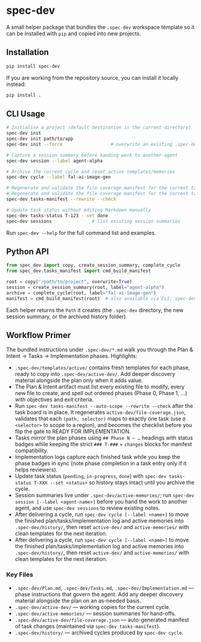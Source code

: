 # spec-dev

A small helper package that bundles the `.spec-dev` workspace template so it can be
installed with `pip` and copied into new projects.

## Installation

```bash
pip install spec-dev
```

If you are working from the repository source, you can install it locally instead:

```bash
pip install .
```

## CLI Usage

```bash
# Initialise a project (default destination is the current directory)
spec-dev init
spec-dev init path/to/app
spec-dev init --force                  # overwrite an existing .spec-dev folder

# Capture a session summary before handing work to another agent
spec-dev session --label agent-alpha

# Archive the current cycle and reset active templates/memories
spec-dev cycle --label fal-ai-image-gen

# Regenerate and validate the file coverage manifest for the current tasks
# Regenerate and validate the file coverage manifest for the current tasks
spec-dev tasks-manifest --rewrite --check

# Update task status without editing Markdown manually
spec-dev tasks-status T-123 --set done
spec-dev sessions               # list existing session summaries
```

Run `spec-dev --help` for the full command list and examples.

## Python API

```python
from spec_dev import copy, create_session_summary, complete_cycle
from spec_dev.tasks_manifest import cmd_build_manifest

root = copy("/path/to/project", overwrite=True)
session = create_session_summary(root, label="agent-alpha")
archive = complete_cycle(root, label="fal-ai-image-gen")
manifest = cmd_build_manifest(root)  # also available via CLI: spec-dev tasks-manifest
```

Each helper returns the `Path` it creates (the `.spec-dev` directory, the new
session summary, or the archived history folder).

## Workflow Primer

The bundled instructions under `.spec-dev/*.md` walk you through the
Plan & Intent → Tasks → Implementation phases. Highlights:

- `.spec-dev/templates/active/` contains fresh templates for each phase, ready
  to copy into `.spec-dev/active-dev/`. Add deeper discovery material alongside the plan only when it adds value.
- The Plan & Intent artifact must list every existing file to modify, every new file to create, and spell out ordered phases (Phase 0, Phase 1, …) with objectives and exit criteria.
- Run `spec-dev tasks-manifest --auto-scope --rewrite --check` after the task board
  is in place. It regenerates `active-dev/file-coverage.json`, validates that each
  `(path, selector)` maps to exactly one task (use `@ <selector>` to scope to a
  region), and becomes the checklist before you flip the
  gate to READY FOR IMPLEMENTATION.
- Tasks mirror the plan phases using `## Phase N — …` headings with status badges while keeping the strict `### T-###` + `changes` blocks for manifest compatibility.
- Implementation logs capture each finished task while you keep the phase badges in sync (note phase completion in a task entry only if it helps reviewers).
- Update task status (`pending`, `in-progress`, `done`) with
  `spec-dev tasks-status T-XXX --set <status>` so history stays intact until you
  archive the cycle.
- Session summaries live under `.spec-dev/active-memories/`; run
  `spec-dev session [--label <agent-name>]` before you hand the work to another agent, and use `spec-dev sessions` to review existing notes.
- After delivering a cycle, run `spec-dev cycle [--label <name>]` to move the
  finished plan/tasks/implementation log and active memories into
  `.spec-dev/history/`, then reset `active-dev/` and `active-memories/` with clean
  templates for the next iteration.
- After delivering a cycle, run `spec-dev cycle [--label <name>]` to move the
  finished plan/tasks/implementation log and active memories into
  `.spec-dev/history/`, then reset `active-dev/` and `active-memories/` with clean
  templates for the next iteration.

### Key Files

- `.spec-dev/Plan.md`, `.spec-dev/Tasks.md`, `.spec-dev/Implementation.md` — phase instructions that govern the agent. Add any deeper discovery material alongside the plan on an as-needed basis.
- `.spec-dev/active-dev/` — working copies for the current cycle.
- `.spec-dev/active-memories/` — session summaries for hand-offs.
- `.spec-dev/active-dev/file-coverage.json` — auto-generated manifest of task
  changes (maintained via `spec-dev tasks-manifest`).
- `.spec-dev/history/` — archived cycles produced by `spec-dev cycle`.
